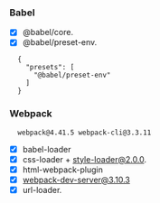 ### Babel

- [x] @babel/core.
- [x] @babel/preset-env.

```
  {
    "presets": [
      "@babel/preset-env"
    ]
  }
```

### Webpack

```
  webpack@4.41.5 webpack-cli@3.3.11
```

- [x] babel-loader
- [x] css-loader + style-loader@2.0.0.
- [x] html-webpack-plugin
- [x] webpack-dev-server@3.10.3
- [x] url-loader.
